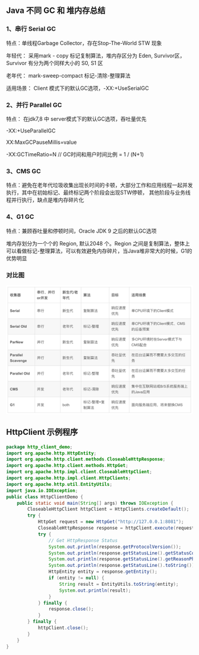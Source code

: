## Java 不同 GC 和 堆内存总结

### 1、串行 Serial GC 

特点：单线程Garbage Collector，存在Stop-The-World STW 现象

年轻代： 采用mark - copy 标记复制算法，堆内存区分为 Eden, Survivor区，Survivor 有分为两个同样大小的 S0, S1 区

老年代： mark-sweep-compact 标记-清除-整理算法

适用场景： Client 模式下的默认GC选项，-XX:+UseSerialGC



### 2、并行 Parallel GC

特点： 在jdk7,8 中 server模式下的默认GC选项，吞吐量优先

-XX:+UseParallelGC

XX:MaxGCPauseMillis=value

-XX:GCTimeRatio=N // GC时间和用户时间比例 = 1 / (N+1)



### 3、CMS GC

特点：避免在老年代垃圾收集出现长时间的卡顿，大部分工作和应用线程一起并发执行，其中在初始标记、最终标记两个阶段会出现STW停顿， 其他阶段与业务线程并行执行，缺点是堆内存碎片化



### 4、G1 GC

特点：兼顾吞吐量和停顿时间，Oracle JDK 9 之后的默认GC选项

堆内存划分为一个个的 Region, 默认2048 个。Region 之间是复制算法，整体上可以看做标记-整理算法，可以有效避免内存碎片，当Java堆非常大的时候，G1的优势明显

### 对比图
![gc.png](https://github.com/victorcheng2333/java_project/blob/master/images/gc.png)


## HttpClient 示例程序
```java
package http_client_demo;
import org.apache.http.HttpEntity;
import org.apache.http.client.methods.CloseableHttpResponse;
import org.apache.http.client.methods.HttpGet;
import org.apache.http.impl.client.CloseableHttpClient;
import org.apache.http.impl.client.HttpClients;
import org.apache.http.util.EntityUtils;
import java.io.IOException;
public class HttpClientDemo {
    public static void main(String[] args) throws IOException {
        CloseableHttpClient httpClient = HttpClients.createDefault();
        try {
            HttpGet request = new HttpGet("http://127.0.0.1:8081");
            CloseableHttpResponse response = httpClient.execute(request);
            try {
                // Get HttpResponse Status
                System.out.println(response.getProtocolVersion());              // HTTP/1.1
                System.out.println(response.getStatusLine().getStatusCode());   // 200
                System.out.println(response.getStatusLine().getReasonPhrase()); // OK
                System.out.println(response.getStatusLine().toString());        // HTTP/1.1 200 OK
                HttpEntity entity = response.getEntity();
                if (entity != null) {
                    String result = EntityUtils.toString(entity);
                    System.out.println(result);
                }
            } finally {
                response.close();
            }
        } finally {
            httpClient.close();
        }
    }
}

```